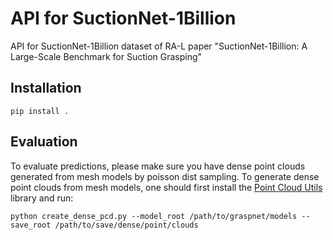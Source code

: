 # API for SuctionNet-1Billion

API for SuctionNet-1Billion dataset of RA-L paper "SuctionNet-1Billion:  A  Large-Scale  Benchmark  for  Suction  Grasping" 

## Installation

`pip install .`

## Evaluation

To evaluate predictions, please make sure you have dense point clouds generated from mesh models by poisson dist sampling. To generate dense point clouds from mesh models, one should first install the [Point Cloud Utils](https://github.com/fwilliams/point-cloud-utils) library and run:

`python create_dense_pcd.py --model_root /path/to/graspnet/models --save_root /path/to/save/dense/point/clouds`
